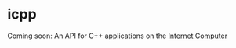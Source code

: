 # icpp

Coming soon: An API for C++ applications on the [Internet Computer](https://internetcomputer.org/)
